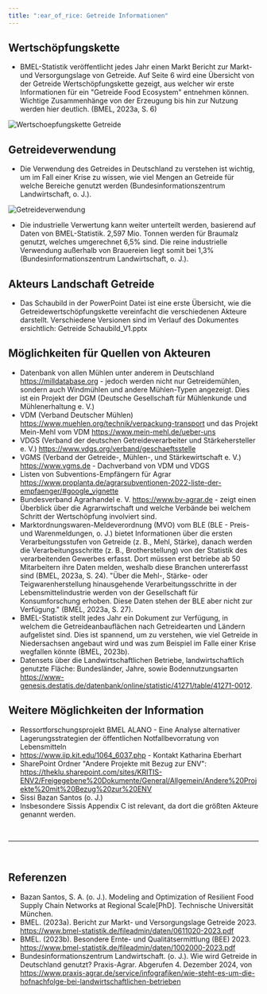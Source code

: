 ```yaml
---
title: ":ear_of_rice: Getreide Informationen"
---
```

## Wertschöpfungskette
- BMEL-Statistik veröffentlicht jedes Jahr einen Markt Bericht zur Markt- und Versorgungslage von Getreide. Auf Seite 6 wird eine Übersicht von der Getreide Wertschöpfungskette gezeigt, aus welcher wir erste Informationen für ein "Getreide Food Ecosystem" entnehmen können. Wichtige Zusammenhänge von der Erzeugung bis hin zur Nutzung werden hier deutlich. (BMEL, 2023a, S. 6)

![Wertschoepfungskette Getreide](https://github.com/user-attachments/assets/fb765af6-ba50-41a5-972c-932c3863a452)


## Getreideverwendung 
- Die Verwendung des Getreides in Deutschland zu verstehen ist wichtig, um im Fall einer Krise zu wissen, wie viel Mengen an Getreide für welche Bereiche genutzt werden (Bundesinformationszentrum Landwirtschaft, o. J.).

![Getreideverwendung](https://github.com/user-attachments/assets/20dfe136-6437-4ff8-a211-d4689f1b0b8f)

- Die industrielle Verwertung kann weiter unterteilt werden, basierend auf Daten von BMEL-Statistik. 2,597 Mio. Tonnen werden für Braumalz genutzt, welches umgerechnet 6,5% sind. Die reine industrielle Verwendung außerhalb von Brauereien liegt somit bei 1,3% (Bundesinformationszentrum Landwirtschaft, o. J.).

## Akteurs Landschaft Getreide
- Das Schaubild in der PowerPoint Datei ist eine erste Übersicht, wie die Getreidewertschöpfungskette vereinfacht die verschiedenen Akteure darstellt. Verschiedene Versionen sind im Verlauf des Dokumentes ersichtlich: Getreide Schaubild_V1.pptx

## Möglichkeiten für Quellen von Akteuren
- Datenbank von allen Mühlen unter anderem in Deutschland <https://milldatabase.org> - jedoch werden nicht nur Getreidemühlen, sondern auch Windmühlen und andere Mühlen-Typen angezeigt. Dies ist ein Projekt der DGM (Deutsche Gesellschaft für Mühlenkunde und Mühlenerhaltung e. V.)
- VDM (Verband Deutscher Mühlen) <https://www.muehlen.org/technik/verpackung-transport> und das Projekt Mein-Mehl vom VDM <https://www.mein-mehl.de/ueber-uns>
- VDGS (Verband der deutschen Getreideverarbeiter und Stärkehersteller e. V.) <https://www.vdgs.org/verband/geschaeftsstelle>
- VGMS (Verband der Getreide-, Mühlen-, und Stärkewirtschaft e. V.) <https://www.vgms.de> - Dachverband von VDM und VDGS
- Listen von Subventions-Empfängern für Agrar <https://www.proplanta.de/agrarsubventionen-2022-liste-der-empfaenger/#google_vignette>
- Bundesverband Agrarhandel e. V. <https://www.bv-agrar.de> - zeigt einen Überblick über die Agrarwirtschaft und welche Verbände bei welchem Schritt der Wertschöpfung involviert sind.
- Marktordnungswaren-Meldeverordnung (MVO) vom BLE (BLE - Preis- und Warenmeldungen, o. J.) bietet Informationen über die ersten Verarbeitungsstufen von Getreide (z. B., Mehl, Stärke), danach werden die Verarbeitungsschritte (z. B., Brotherstellung) von der Statistik des verarbeitenden Gewerbes erfasst. Dort müssen erst betriebe ab 50 Mitarbeitern ihre Daten melden, weshalb diese Branchen untererfasst sind (BMEL, 2023a, S. 24). "Über die Mehl-, Stärke- oder Teigwarenherstellung hinausgehende Verarbeitungsschritte in der Lebensmittelindustrie werden von der Gesellschaft für Konsumforschung erhoben. Diese Daten stehen der BLE aber nicht zur Verfügung." (BMEL, 2023a, S. 27).
- BMEL-Statistik stellt jedes Jahr ein Dokument zur Verfügung, in welchem die Getreideanbauflächen nach Getreidearten und Ländern aufgelistet sind. Dies ist spannend, um zu verstehen, wie viel Getreide in Niedersachsen angebaut wird und was zum Beispiel im Falle einer Krise wegfallen könnte (BMEL, 2023b).
- Datensets über die Landwirtschaftlichen Betriebe, landwirtschaftlich genutzte Fläche: Bundesländer, Jahre, sowie Bodennutzungsarten <https://www-genesis.destatis.de/datenbank/online/statistic/41271/table/41271-0012>.

## Weitere Möglichkeiten der Information 
- Ressortforschungsprojekt BMEL ALANO - Eine Analyse alternativer Lagerungsstrategien der öffentlichen Notfallbevorratung von Lebensmitteln
- <https://www.iip.kit.edu/1064_6037.php> - Kontakt Katharina Eberhart
- SharePoint Ordner "Andere Projekte mit Bezug zur ENV": <https://theklu.sharepoint.com/sites/KRITIS-ENV2/Freigegebene%20Dokumente/General/Allgemein/Andere%20Projekte%20mit%20Bezug%20zur%20ENV>
- Sissi Bazan Santos (o. J.)
- Insbesondere Sissis Appendix C ist relevant, da dort die größten Akteure genannt werden.

<br>

---

<br> 

## Referenzen
- Bazan Santos, S. A. (o. J.). Modeling and Optimization of Resilient Food Supply Chain Networks at Regional Scale[PhD]. Technische Universität München.
- BMEL. (2023a). Bericht zur Markt- und Versorgungslage Getreide 2023. <https://www.bmel-statistik.de/fileadmin/daten/0611020-2023.pdf>
- BMEL. (2023b). Besondere Ernte- und Qualitätsermittlung (BEE) 2023. <https://www.bmel-statistik.de/fileadmin/daten/1002000-2023.pdf>
- Bundesinformationszentrum Landwirtschaft. (o. J.). Wie wird Getreide in Deutschland genutzt? Praxis-Agrar. Abgerufen 4. Dezember 2024, von <https://www.praxis-agrar.de/service/infografiken/wie-steht-es-um-die-hofnachfolge-bei-landwirtschaftlichen-betrieben>

